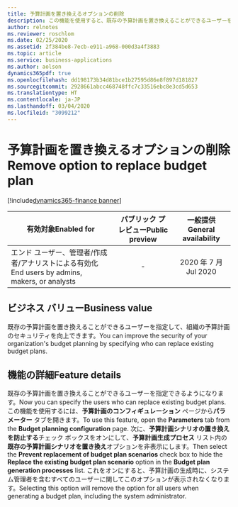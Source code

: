 ```yaml
---
title: 予算計画を置き換えるオプションの削除
description: この機能を使用すると、既存の予算計画を置き換えることができるユーザーを指定できます。
author: relnotes
ms.reviewer: roschlom
ms.date: 02/25/2020
ms.assetid: 2f384be8-7ecb-e911-a968-000d3a4f3883
ms.topic: article
ms.service: business-applications
ms.author: aolson
dynamics365pdf: true
ms.openlocfilehash: dd198173b34d81bce1b27595d86e8f897d181827
ms.sourcegitcommit: 2928661abcc468748ffc7c33516ebc8e3cd5d653
ms.translationtype: HT
ms.contentlocale: ja-JP
ms.lasthandoff: 03/04/2020
ms.locfileid: "3099212"
---
```

# <a name="remove-option-to-replace-budget-plan"></a><span data-ttu-id="8fec0-103">予算計画を置き換えるオプションの削除</span><span class="sxs-lookup"><span data-stu-id="8fec0-103">Remove option to replace budget plan</span></span>
[!include[dynamics365-finance banner](../includes/dynamics365-finance.md)]

| <span data-ttu-id="8fec0-104">有効対象</span><span class="sxs-lookup"><span data-stu-id="8fec0-104">Enabled for</span></span>    |  <span data-ttu-id="8fec0-105">パブリック プレビュー</span><span class="sxs-lookup"><span data-stu-id="8fec0-105">Public preview</span></span> | <span data-ttu-id="8fec0-106">一般提供</span><span class="sxs-lookup"><span data-stu-id="8fec0-106">General availability</span></span> | 
| ---------- | :----------: |:----------: |
|<span data-ttu-id="8fec0-107">エンド ユーザー、管理者/作成者/アナリストによる有効化</span><span class="sxs-lookup"><span data-stu-id="8fec0-107">End users by admins, makers, or analysts</span></span>|-| <span data-ttu-id="8fec0-108">2020 年 7 月</span><span class="sxs-lookup"><span data-stu-id="8fec0-108">Jul 2020</span></span>|


## <a name="business-value"></a><span data-ttu-id="8fec0-109">ビジネス バリュー</span><span class="sxs-lookup"><span data-stu-id="8fec0-109">Business value</span></span>
<!-- bv start -->
<span data-ttu-id="8fec0-110">既存の予算計画を置き換えることができるユーザーを指定して、組織の予算計画のセキュリティを向上できます。</span><span class="sxs-lookup"><span data-stu-id="8fec0-110">You can improve the security of your organization's budget planning by specifying who can replace existing budget plans.</span></span> 
<!-- bv end -->



## <a name="feature-details"></a><span data-ttu-id="8fec0-111">機能の詳細</span><span class="sxs-lookup"><span data-stu-id="8fec0-111">Feature details</span></span>
<!--feature detail start -->
<span data-ttu-id="8fec0-112">既存の予算計画を置き換えることができるユーザーを指定できるようになります。</span><span class="sxs-lookup"><span data-stu-id="8fec0-112">Now you can specify the users who can replace existing budget plans.</span></span> <span data-ttu-id="8fec0-113">この機能を使用するには、**予算計画のコンフィギュレーション** ページから**パラメーター** タブを開きます。</span><span class="sxs-lookup"><span data-stu-id="8fec0-113">To use this feature, open the **Parameters** tab from the **Budget planning configuration** page.</span></span> <span data-ttu-id="8fec0-114">次に、**予算計画シナリオの置き換えを防止する**チェック ボックスをオンにして、**予算計画生成プロセス** リスト内の**既存の予算計画シナリオを置き換え**オプションを非表示にします。</span><span class="sxs-lookup"><span data-stu-id="8fec0-114">Then select the **Prevent replacement of budget plan scenarios** check box to hide the **Replace the existing budget plan scenario** option in the **Budget plan generation processes** list.</span></span> <span data-ttu-id="8fec0-115">これをオンにすると、予算計画の生成時に、システム管理者を含むすべてのユーザーに関してこのオプションが表示されなくなります。</span><span class="sxs-lookup"><span data-stu-id="8fec0-115">Selecting this option will remove the option for all users when generating a budget plan, including the system administrator.</span></span>
<!--feature detail end -->









